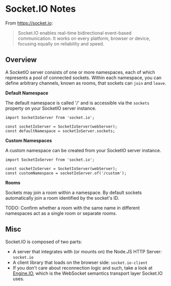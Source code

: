 # Socket.IO Notes

From https://socket.io:

> Socket.IO enables real-time bidirectional event-based communication.  It works
> on every platform, browser or device, focusing equally on reliability and speed.


## Overview

A SocketIO server consists of one or more namespaces, each of which represents a
pool of connected sockets.  Within each namespace, you can define arbitrary
channels, known as rooms, that sockets can `join` and `leave`.

**Default Namespace**

The default namespace is called '/' and is accessible via the `sockets` property
on your SocketIO server instance.

```
import SocketIoServer from 'socket.io';

const socketIoServer = SocketIoServer(webServer);
const defaultNamespace = socketIoServer.sockets;
```

**Custom Namespaces**

A custom namespace can be created from your SocketIO server instance.

```
import SocketIoServer from 'socket.io';

const socketIoServer = SocketIoServer(webServer);
const customNamespace = socketIoServer.of('/custom');
```

**Rooms**

Sockets may join a room within a namespace.  By default sockets automatically
join a room identified by the socket's ID.

TODO: Confirm whether a room with the same name in different namespaces act as a
single room or separate rooms.


## Misc

Socket.IO is composed of two parts:

* A server that integrates with (or mounts on) the Node.JS HTTP Server:
  `socket.io`
* A client library that loads on the browser side: `socket.io-client`
* If you don't care about reconnection logic and such, take a look at [Engine.IO],
  which is the WebSocket semantics transport layer Socket.IO uses.


[Engine.IO]: https://github.com/socketio/engine.io
